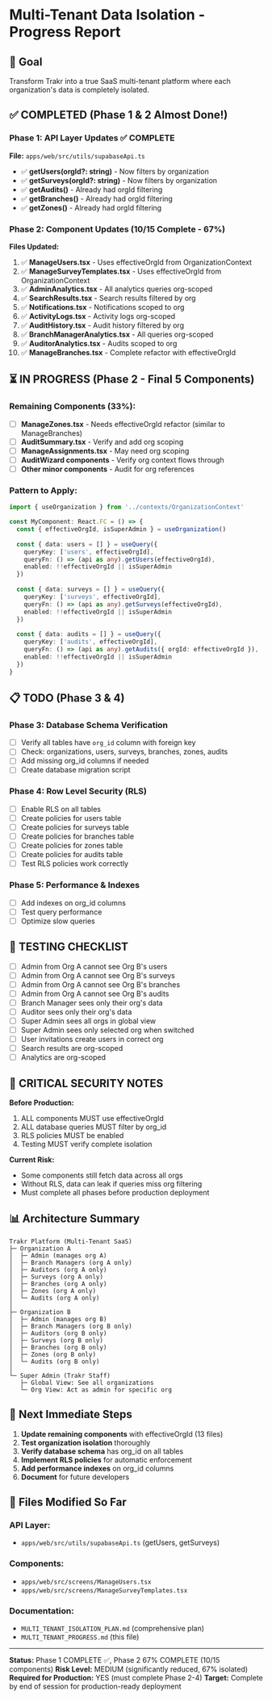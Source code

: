 # Multi-Tenant Data Isolation - Progress Report

## 🎯 Goal
Transform Trakr into a true SaaS multi-tenant platform where each organization's data is completely isolated.

## ✅ COMPLETED (Phase 1 & 2 Almost Done!)

### Phase 1: API Layer Updates ✅ COMPLETE
**File:** `apps/web/src/utils/supabaseApi.ts`

- ✅ **getUsers(orgId?: string)** - Now filters by organization
- ✅ **getSurveys(orgId?: string)** - Now filters by organization  
- ✅ **getAudits()** - Already had orgId filtering
- ✅ **getBranches()** - Already had orgId filtering
- ✅ **getZones()** - Already had orgId filtering

### Phase 2: Component Updates (10/15 Complete - 67%)
**Files Updated:**

1. ✅ **ManageUsers.tsx** - Uses effectiveOrgId from OrganizationContext
2. ✅ **ManageSurveyTemplates.tsx** - Uses effectiveOrgId from OrganizationContext
3. ✅ **AdminAnalytics.tsx** - All analytics queries org-scoped
4. ✅ **SearchResults.tsx** - Search results filtered by org
5. ✅ **Notifications.tsx** - Notifications scoped to org
6. ✅ **ActivityLogs.tsx** - Activity logs org-scoped
7. ✅ **AuditHistory.tsx** - Audit history filtered by org
8. ✅ **BranchManagerAnalytics.tsx** - All queries org-scoped
9. ✅ **AuditorAnalytics.tsx** - Audits scoped to org
10. ✅ **ManageBranches.tsx** - Complete refactor with effectiveOrgId

## ⏳ IN PROGRESS (Phase 2 - Final 5 Components)

### Remaining Components (33%):

- [ ] **ManageZones.tsx** - Needs effectiveOrgId refactor (similar to ManageBranches)
- [ ] **AuditSummary.tsx** - Verify and add org scoping
- [ ] **ManageAssignments.tsx** - May need org scoping
- [ ] **AuditWizard components** - Verify org context flows through
- [ ] **Other minor components** - Audit for org references

### Pattern to Apply:

```typescript
import { useOrganization } from '../contexts/OrganizationContext'

const MyComponent: React.FC = () => {
  const { effectiveOrgId, isSuperAdmin } = useOrganization()
  
  const { data: users = [] } = useQuery({
    queryKey: ['users', effectiveOrgId],
    queryFn: () => (api as any).getUsers(effectiveOrgId),
    enabled: !!effectiveOrgId || isSuperAdmin
  })
  
  const { data: surveys = [] } = useQuery({
    queryKey: ['surveys', effectiveOrgId],
    queryFn: () => (api as any).getSurveys(effectiveOrgId),
    enabled: !!effectiveOrgId || isSuperAdmin
  })
  
  const { data: audits = [] } = useQuery({
    queryKey: ['audits', effectiveOrgId],
    queryFn: () => (api as any).getAudits({ orgId: effectiveOrgId }),
    enabled: !!effectiveOrgId || isSuperAdmin
  })
}
```

## 📋 TODO (Phase 3 & 4)

### Phase 3: Database Schema Verification
- [ ] Verify all tables have `org_id` column with foreign key
- [ ] Check: organizations, users, surveys, branches, zones, audits
- [ ] Add missing org_id columns if needed
- [ ] Create database migration script

### Phase 4: Row Level Security (RLS)
- [ ] Enable RLS on all tables
- [ ] Create policies for users table
- [ ] Create policies for surveys table
- [ ] Create policies for branches table
- [ ] Create policies for zones table
- [ ] Create policies for audits table
- [ ] Test RLS policies work correctly

### Phase 5: Performance & Indexes
- [ ] Add indexes on org_id columns
- [ ] Test query performance
- [ ] Optimize slow queries

## 🧪 TESTING CHECKLIST

- [ ] Admin from Org A cannot see Org B's users
- [ ] Admin from Org A cannot see Org B's surveys
- [ ] Admin from Org A cannot see Org B's branches
- [ ] Admin from Org A cannot see Org B's audits
- [ ] Branch Manager sees only their org's data
- [ ] Auditor sees only their org's data
- [ ] Super Admin sees all orgs in global view
- [ ] Super Admin sees only selected org when switched
- [ ] User invitations create users in correct org
- [ ] Search results are org-scoped
- [ ] Analytics are org-scoped

## 🚨 CRITICAL SECURITY NOTES

**Before Production:**
1. ALL components MUST use effectiveOrgId
2. ALL database queries MUST filter by org_id
3. RLS policies MUST be enabled
4. Testing MUST verify complete isolation

**Current Risk:**
- Some components still fetch data across all orgs
- Without RLS, data can leak if queries miss org filtering
- Must complete all phases before production deployment

## 📊 Architecture Summary

```
Trakr Platform (Multi-Tenant SaaS)
├─ Organization A
│  ├─ Admin (manages org A)
│  ├─ Branch Managers (org A only)
│  ├─ Auditors (org A only)
│  ├─ Surveys (org A only)
│  ├─ Branches (org A only)
│  ├─ Zones (org A only)
│  └─ Audits (org A only)
│
├─ Organization B
│  ├─ Admin (manages org B)
│  ├─ Branch Managers (org B only)
│  ├─ Auditors (org B only)
│  ├─ Surveys (org B only)
│  ├─ Branches (org B only)
│  ├─ Zones (org B only)
│  └─ Audits (org B only)
│
└─ Super Admin (Trakr Staff)
   ├─ Global View: See all organizations
   └─ Org View: Act as admin for specific org
```

## 🎯 Next Immediate Steps

1. **Update remaining components** with effectiveOrgId (13 files)
2. **Test organization isolation** thoroughly
3. **Verify database schema** has org_id on all tables
4. **Implement RLS policies** for automatic enforcement
5. **Add performance indexes** on org_id columns
6. **Document** for future developers

## 📝 Files Modified So Far

### API Layer:
- `apps/web/src/utils/supabaseApi.ts` (getUsers, getSurveys)

### Components:
- `apps/web/src/screens/ManageUsers.tsx`
- `apps/web/src/screens/ManageSurveyTemplates.tsx`

### Documentation:
- `MULTI_TENANT_ISOLATION_PLAN.md` (comprehensive plan)
- `MULTI_TENANT_PROGRESS.md` (this file)

---

**Status:** Phase 1 COMPLETE ✅, Phase 2 67% COMPLETE (10/15 components)
**Risk Level:** MEDIUM (significantly reduced, 67% isolated)  
**Required for Production:** YES (must complete Phase 2-4)
**Target:** Complete by end of session for production-ready deployment
